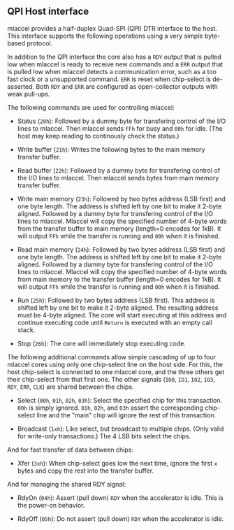 QPI Host interface
------------------

mlaccel provides a half-duplex Quad-SPI (QPI) DTR interface to the host. This
interface supports the following operations using a very simple byte-based
protocol.

In addition to the QPI interface the core also has a `RDY` output that is
pulled low when mlaccel is ready to receive new commands and a `ERR` output
that is pulled low when mlaccel detects a communication error, such as a too
fast clock or a unsupported command. `ERR` is reset when chip-select is de-asserted.
Both `RDY` and `ERR` are configured as open-collector outputs with weak pull-ups.

The following commands are used for controlling mlaccel:

- Status (`20h`): Followed by a dummy byte for transfering control of the I/O
lines to mlaccel. Then mlaccel sends `FFh` for busy and `00h` for idle. (The
host may keep reading to continously check the status.)

- Write buffer (`21h`): Writes the following bytes to the main memory transfer
buffer.

- Read buffer (`22h`): Followed by a dummy byte for transfering control of the
I/O lines to mlaccel. Then mlaccel sends bytes from main memory transfer
buffer.

- Write main memory (`23h`): Followed by two bytes address (LSB first) and
one byte length. The address is shifted left by one bit to make it 2-byte aligned.
Followed by a dummy byte for transfering control of the I/O lines to mlaccel.
Mlaccel will copy the specified number of 4-byte words from the transfer buffer to
main memory (length=0 encodes for 1kB). It will output `FFh` while the transfer
is running and `00h` when it is finished.

- Read main memory (`24h`): Followed by two bytes address (LSB first) and
one byte length. The address is shifted left by one bit to make it 2-byte
aligned.  Followed by a dummy byte for transfering control of the I/O lines to
mlaccel. Mlaccel will copy the specified number of 4-byte words from main
memory to the transfer buffer (length=0 encodes for 1kB). It will output `FFh`
while the transfer is running and `00h` when it is finished.

- Run (`25h`): Followed by two bytes address (LSB first). This address is
shifted left by one bit to make it 2-byte aligned. The resulting address must
be 4-byte aligned. The core will start executing at this address and continue
executing code until `Return` is executed with an empty call stack.

- Stop (`26h`): The core will immediately stop executing code.

The following additional commands allow simple cascading of up to four mlaccel
cores using only one chip-select line on the host side. For this, the host
chip-select is connected to one mlaccel core, and the three others get their
chip-select from that first one. The other signals (`IO0`, `IO1`, `IO2`,
`IO3`, `RDY`, `ERR`, `CLK`) are shared between the chips.

- Select (`00h`, `01h`, `02h`, `03h`): Select the specified chip for this
transaction. `00h` is simply ignored. `01h`, `02h`, and `03h` assert the
corresponding chip-select line and the "main" chip will ignore the rest
of this transaction.

- Broadcast (`1xh`): Like select, but broadcast to multiple chips. (Only
valid for write-only transactions.) The 4 LSB bits select the chips.

And for fast transfer of data between chips:

- Xfer (`3xh`): When chip-select goes low the next time, ignore the first
`x` bytes and copy the rest into the transfer buffer.

And for managing the shared RDY signal:

- RdyOn (`04h`): Assert (pull down) `RDY` when the accelerator is idle.
This is the power-on behavior.

- RdyOff (`05h`): Do not assert (pull down) `RDY` when the accelerator is idle.
